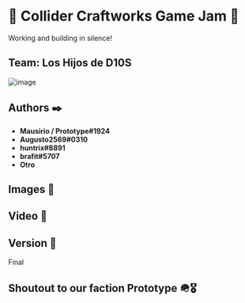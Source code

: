 # 👾 Collider Craftworks Game Jam 👾
Working and building in silence!

## Team: Los Hijos de D10S
![image](https://user-images.githubusercontent.com/46831417/168701734-d82728ed-baa7-4af0-8345-dd188f8895fc.png)

## Authors ✒️
* **Mausirio / Prototype#1924**
* **Augusto2569#0310**
* **huntrix#8891**
* **brafit#5707**
* **Otro**

## Images 📸

## Video 🎥

## Version 📌
Final

## Shoutout to our faction Prototype 🪖🎖

